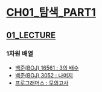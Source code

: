 # [CH01_탐색_PART1](../../)
## [01_LECTURE](../)
### 1차원 배열
- [백준(BOJ) 16561 : 3의 배수](./BOJ_16561)
- [백준(BOJ) 3052 : 나머지](./BOJ_3052)
- [프로그래머스 : 모의고사](./PRG_42840)